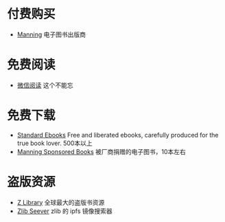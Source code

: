 # 付费购买
- [Manning](https://www.manning.com/) 电子图书出版商

# 免费阅读
- [微信阅读](https://weread.qq.com/) 这个不能忘

# 免费下载
- [Standard Ebooks](https://standardebooks.org/)  Free and liberated ebooks,  carefully produced for the true book lover.  500本以上
- [Manning Sponsored Books](https://www.manning.com/corporate-splash) 被厂商捐赠的电子图书，10本左右

# 盗版资源
- [Z Library](https://zh.z-lib.org/) 全球最大的盗版书资源
- [Zlib Seever](https://zlib.knat.network/) zlib 的 ipfs 镜像搜索器